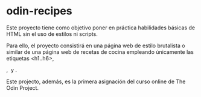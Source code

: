 # odin-recipes

Este proyecto tiene como objetivo poner en práctica habilidades básicas de HTML sin el uso de estilos ni scripts.

Para ello, el proyecto consistirá en una página web de estilo brutalista o similar de una página web de recetas de cocina empleando únicamente las etiquetas <h1..h6>, <p>, <img> y <a>.

Este projecto, además, es la primera asignación del curso online de The Odin Project.